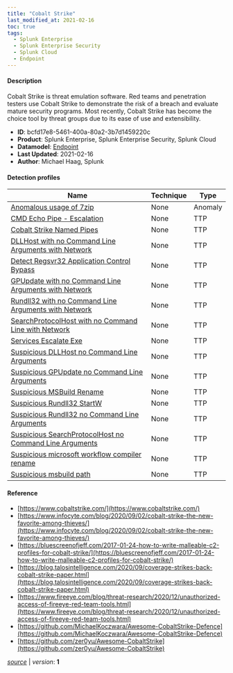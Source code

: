 ```yaml
---
title: "Cobalt Strike"
last_modified_at: 2021-02-16
toc: true
tags:
  - Splunk Enterprise
  - Splunk Enterprise Security
  - Splunk Cloud
  - Endpoint
---
```


#### Description

Cobalt Strike is threat emulation software. Red teams and penetration testers use Cobalt Strike to demonstrate the risk of a breach and evaluate mature security programs. Most recently, Cobalt Strike has become the choice tool by threat groups due to its ease of use and extensibility.

- **ID**: bcfd17e8-5461-400a-80a2-3b7d1459220c
- **Product**: Splunk Enterprise, Splunk Enterprise Security, Splunk Cloud
- **Datamodel**: [Endpoint](https://docs.splunk.com/Documentation/CIM/latest/User/Endpoint)
- **Last Updated**: 2021-02-16
- **Author**: Michael Haag, Splunk

#### Detection profiles

| Name        | Technique   | Type         |
| ----------- | ----------- |--------------|
| [Anomalous usage of 7zip](/endpoint/anomalous_usage_of_7zip/) | None | Anomaly |
| [CMD Echo Pipe - Escalation](/endpoint/cmd_echo_pipe_-_escalation/) | None | TTP |
| [Cobalt Strike Named Pipes](/endpoint/cobalt_strike_named_pipes/) | None | TTP |
| [DLLHost with no Command Line Arguments with Network](/endpoint/dllhost_with_no_command_line_arguments_with_network/) | None | TTP |
| [Detect Regsvr32 Application Control Bypass](/endpoint/detect_regsvr32_application_control_bypass/) | None | TTP |
| [GPUpdate with no Command Line Arguments with Network](/endpoint/gpupdate_with_no_command_line_arguments_with_network/) | None | TTP |
| [Rundll32 with no Command Line Arguments with Network](/endpoint/rundll32_with_no_command_line_arguments_with_network/) | None | TTP |
| [SearchProtocolHost with no Command Line with Network](/endpoint/searchprotocolhost_with_no_command_line_with_network/) | None | TTP |
| [Services Escalate Exe](/endpoint/services_escalate_exe/) | None | TTP |
| [Suspicious DLLHost no Command Line Arguments](/endpoint/suspicious_dllhost_no_command_line_arguments/) | None | TTP |
| [Suspicious GPUpdate no Command Line Arguments](/endpoint/suspicious_gpupdate_no_command_line_arguments/) | None | TTP |
| [Suspicious MSBuild Rename](/endpoint/suspicious_msbuild_rename/) | None | TTP |
| [Suspicious Rundll32 StartW](/endpoint/suspicious_rundll32_startw/) | None | TTP |
| [Suspicious Rundll32 no Command Line Arguments](/endpoint/suspicious_rundll32_no_command_line_arguments/) | None | TTP |
| [Suspicious SearchProtocolHost no Command Line Arguments](/endpoint/suspicious_searchprotocolhost_no_command_line_arguments/) | None | TTP |
| [Suspicious microsoft workflow compiler rename](/endpoint/suspicious_microsoft_workflow_compiler_rename/) | None | TTP |
| [Suspicious msbuild path](/endpoint/suspicious_msbuild_path/) | None | TTP |

#### Reference

* [https://www.cobaltstrike.com/](https://www.cobaltstrike.com/)
* [https://www.infocyte.com/blog/2020/09/02/cobalt-strike-the-new-favorite-among-thieves/](https://www.infocyte.com/blog/2020/09/02/cobalt-strike-the-new-favorite-among-thieves/)
* [https://bluescreenofjeff.com/2017-01-24-how-to-write-malleable-c2-profiles-for-cobalt-strike/](https://bluescreenofjeff.com/2017-01-24-how-to-write-malleable-c2-profiles-for-cobalt-strike/)
* [https://blog.talosintelligence.com/2020/09/coverage-strikes-back-cobalt-strike-paper.html](https://blog.talosintelligence.com/2020/09/coverage-strikes-back-cobalt-strike-paper.html)
* [https://www.fireeye.com/blog/threat-research/2020/12/unauthorized-access-of-fireeye-red-team-tools.html](https://www.fireeye.com/blog/threat-research/2020/12/unauthorized-access-of-fireeye-red-team-tools.html)
* [https://github.com/MichaelKoczwara/Awesome-CobaltStrike-Defence](https://github.com/MichaelKoczwara/Awesome-CobaltStrike-Defence)
* [https://github.com/zer0yu/Awesome-CobaltStrike](https://github.com/zer0yu/Awesome-CobaltStrike)



[_source_](https://github.com/splunk/security_content/tree/develop/stories/cobalt_strike.yml) | _version_: **1**